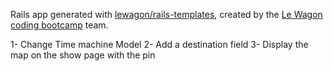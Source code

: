 Rails app generated with [lewagon/rails-templates](https://github.com/lewagon/rails-templates), created by the [Le Wagon coding bootcamp](https://www.lewagon.com) team.


1- Change Time machine Model
2- Add a destination field
3- Display the map on the show page with the pin
